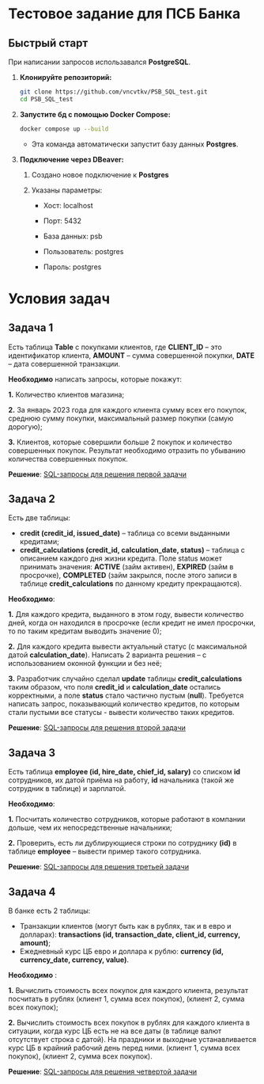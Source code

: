 # Тестовое задание для ПСБ Банка

## Быстрый старт
При написании запросов использавался **PostgreSQL**.


1.  **Клонируйте репозиторий:**

    ```bash
    git clone https://github.com/vncvtkv/PSB_SQL_test.git
    cd PSB_SQL_test
    ```
2.  **Запустите бд с помощью Docker Compose:**

    ```bash
    docker compose up --build
    ```
    *   Эта команда автоматически запустит базу данных **Postgres**.
3.  **Подключение через DBeaver:**
    1. Создано новое подключение к **Postgres**
    2. Указаны параметры:
        
        * Хост: localhost
        
        * Порт: 5432

        * База данных: psb

        * Пользователь: postgres

        * Пароль: postgres

# Условия задач
## Задача 1

Есть таблица **Table** с покупками клиентов, где
**CLIENT_ID** – это идентификатор клиента,
**AMOUNT** – сумма совершенной покупки,
**DATE** – дата совершенной транзакции.

**Необходимо** написать запросы, которые покажут:

**1.** Количество клиентов магазина;

**2.** За январь 2023 года для каждого клиента сумму всех его покупок, среднюю сумму
покупки, максимальный размер покупки (самую дорогую);

**3.** Клиентов, которые совершили больше 2 покупок и количество совершенных покупок.
Результат необходимо отразить по убыванию количества совершенных покупок.

**Решение**:
[SQL-запросы для решения первой задачи](https://github.com/vncvtkv/PSB_SQL_test/blob/dev/scripts/psb_1.sql)

## Задача 2
Есть две таблицы:
* **credit (credit_id, issued_date)** – таблица со всеми выданными кредитами;
* **credit_calculations (credit_id, calculation_date, status)** – таблица с описанием каждого дня жизни кредита. Поле status может принимать значения: **ACTIVE** (займ активен), **EXPIRED** (займ в просрочке), **COMPLETED** (займ закрылся, после этого записи в таблице **credit_calculations** по данному кредиту прекращаются).

**Необходимо**:

**1.** Для каждого кредита, выданного в этом году, вывести количество дней, когда он
находился в просрочке (если кредит не имел просрочки, то по таким кредитам выводить
значение 0);

**2.** Для каждого кредита вывести актуальный статус (с максимальной датой **calculation_date**).
Написать 2 варианта решения – с использованием оконной функции и
без неё;

**3.** Разработчик случайно сделал **update** таблицы **credit_calculations** таким образом, что поля **credit_id** и **calculation_date** остались корректными, а поле **status** стало частично пустым (**null**). Требуется написать запрос, показывающий количество кредитов, по которым стали пустыми все статусы - вывести количество таких кредитов.

**Решение**:
[SQL-запросы для решения второй задачи](https://github.com/vncvtkv/PSB_SQL_test/blob/dev/scripts/psb_2.sql)

## Задача 3
Есть таблица **employee (id, hire_date, chief_id, salary)** со списком **id** сотрудников, их датой приёма на работу, **id** начальника (такой же сотрудник в таблице) и зарплатой.

**Необходимо**:

**1.** Посчитать количество сотрудников, которые работают в компании дольше, чем их
непосредственные начальники;

**2.** Проверить, есть ли дублирующиеся строки по сотруднику **(id)** в таблице **employee** –
вывести пример такого сотрудника.

**Решение**:
[SQL-запросы для решения третьей задачи](https://github.com/vncvtkv/PSB_SQL_test/blob/dev/scripts/psb_3.sql)

## Задача 4

В банке есть 2 таблицы:

* Транзакции клиентов (могут быть как в рублях, так и в евро и долларах):
**transactions (id, transaction_date, client_id, currency, amount)**;
* Ежедневный курс ЦБ евро и доллара к рублю: **currency (id, currency_date, currency, value)**.

**Необходимо** :

**1.** Вычислить стоимость всех покупок для каждого клиента, результат посчитать в рублях (клиент 1, сумма всех покупок), (клиент 2, сумма всех покупок);

**2.** Вычислить стоимость всех покупок в рублях для каждого клиента в ситуации, когда курс ЦБ есть не на все даты (в таблице валют отсутствует строка с датой). На праздники и выходные устанавливается курс ЦБ в крайний рабочий день перед ними.
(клиент 1, сумма всех покупок), (клиент 2, сумма всех покупок).

**Решение**:
[SQL-запросы для решения четвертой задачи](https://github.com/vncvtkv/PSB_SQL_test/blob/dev/scripts/psb_4.sql)